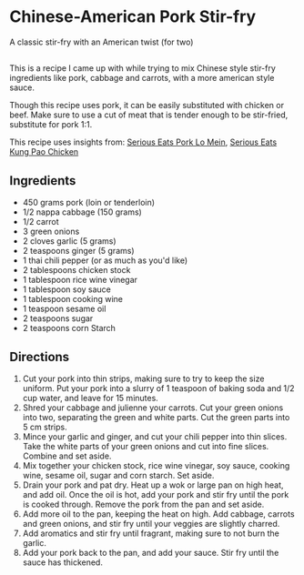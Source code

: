 # Chinese-American Pork Stir-fry

A classic stir-fry with an American twist (for two)

##

This is a recipe I came up with while trying to mix Chinese style stir-fry ingredients like pork, cabbage and carrots, with a more american style sauce.

Though this recipe uses pork, it can be easily substituted with chicken or beef. Make sure to use a cut of meat that is tender enough to be stir-fried, substitute for pork 1:1.

This recipe uses insights from: [Serious Eats Pork Lo Mein](https://www.seriouseats.com/stir-fried-lo-mein-noodles-pork-vegetables-recipe), [Serious Eats Kung Pao Chicken](https://www.seriouseats.com/takeout-style-kung-pao-chicken-diced-chicken-peppers-peanuts-recipe)

## Ingredients

- 450 grams pork (loin or tenderloin)
- 1/2 nappa cabbage (150 grams)
- 1/2 carrot
- 3 green onions
- 2 cloves garlic (5 grams)
- 2 teaspoons ginger (5 grams)
- 1 thai chili pepper (or as much as you'd like)
- 2 tablespoons chicken stock
- 1 tablespoon rice wine vinegar
- 1 tablespoon soy sauce
- 1 tablespoon cooking wine
- 1 teaspoon sesame oil
- 2 teaspoons sugar
- 2 teaspoons corn Starch

## Directions

1. Cut your pork into thin strips, making sure to try to keep the size uniform. Put your pork into a slurry of 1 teaspoon of baking soda and 1/2 cup water, and leave for 15 minutes.
2. Shred your cabbage and julienne your carrots. Cut your green onions into two, separating the green and white parts. Cut the green parts into 5 cm strips.
3. Mince your garlic and ginger, and cut your chili pepper into thin slices. Take the white parts of your green onions and cut into fine slices. Combine and set aside.
4. Mix together your chicken stock, rice wine vinegar, soy sauce, cooking wine, sesame oil, sugar and corn starch. Set aside.
5. Drain your pork and pat dry. Heat up a wok or large pan on high heat, and add oil. Once the oil is hot, add your pork and stir fry until the pork is cooked through. Remove the pork from the pan and set aside.
6. Add more oil to the pan, keeping the heat on high. Add cabbage, carrots and green onions, and stir fry until your veggies are slightly charred.
7. Add aromatics and stir fry until fragrant, making sure to not burn the garlic.
8. Add your pork back to the pan, and add your sauce. Stir fry until the sauce has thickened.
